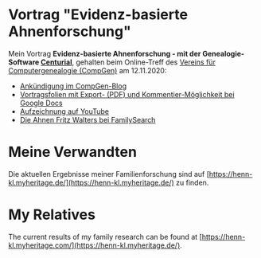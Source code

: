 # Vortrag "Evidenz-basierte Ahnenforschung"
Mein Vortrag **Evidenz-basierte Ahnenforschung - mit der Genealogie-Software [Centurial](https://www.centurial.net/)**, gehalten beim Online-Treff des [Vereins für Computergenealogie (CompGen)](https://www.compgen.de/) am 12.11.2020:
* [Ankündigung im CompGen-Blog](https://www.compgen.de/2020/11/compgen-online-meeting-am-12-11-2020-evidenzbasierter-ansatz-in-der-genealogie/)
* [Vortragsfolien mit Export- (PDF) und Kommentier-Möglichkeit bei Google Docs](https://docs.google.com/presentation/d/1DJdT6wciaPN2TqQyPztdsRPVj6-qzQHQJt26DTOmTFk/edit?usp=sharing)
* [Aufzeichnung auf YouTube](https://youtu.be/A3khUOFrLm0)
* [Die Ahnen Fritz Walters bei FamilySearch](https://www.familysearch.org/tree/pedigree/landscape/LH38-VBM)

# Meine Verwandten
Die aktuellen Ergebnisse meiner Familienforschung sind auf [https://henn-kl.myheritage.de/](https://henn-kl.myheritage.de/) zu finden.

# My Relatives
The current results of my family research can be found at [https://henn-kl.myheritage.com/](https://henn-kl.myheritage.de/).
